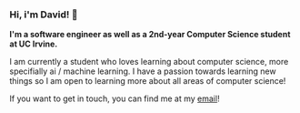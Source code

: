 ### Hi, i'm David! 👋

**I'm a software engineer as well as a 2nd-year Computer Science student at UC Irvine.**

I am currently a student who loves learning about computer science, more specifially ai / machine learning. I have a passion towards learning new things so I am open to learning more about all areas of computer science!

If you want to get in touch, you can find me at my [email](mailto:david.xiu@gmail.com)!
